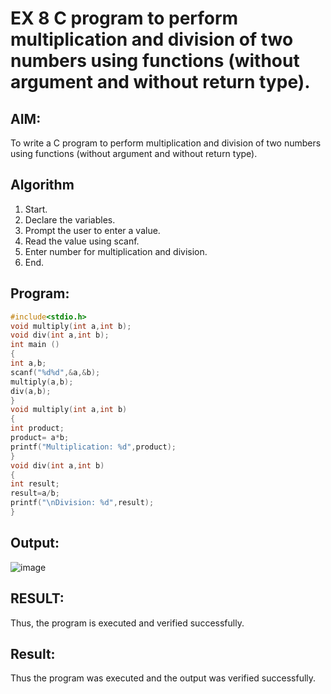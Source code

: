 # EX 8 C program to perform multiplication and division of two numbers using functions (without argument and without return type).
## AIM:
To write a C program to perform multiplication and division of two numbers using functions (without argument and without return type).

## Algorithm
1. Start.
2. Declare the variables.
3. Prompt the user to enter a value.
4. Read the value using scanf.
5. Enter number for multiplication and division.
6. End. 

## Program:
```c
#include<stdio.h>
void multiply(int a,int b); 
void div(int a,int b);
int main ()
{
int a,b; 
scanf("%d%d",&a,&b); 
multiply(a,b);
div(a,b);
}
void multiply(int a,int b)
{
int product; 
product= a*b;
printf("Multiplication: %d",product);
}
void div(int a,int b)
{
int result; 
result=a/b;
printf("\nDivision: %d",result);
}

```

## Output:
![image](https://github.com/user-attachments/assets/5d2685e2-deca-439b-97af-a2191a94226f)
## RESULT:
Thus, the program is executed and verified successfully.




## Result:
Thus the program was executed and the output was verified successfully.
